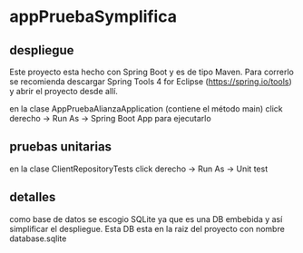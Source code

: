 # appPruebaSymplifica

## despliegue

Este proyecto esta hecho con Spring Boot y es de tipo Maven. Para correrlo se recomienda descargar Spring Tools 4 for Eclipse (https://spring.io/tools) y abrir el proyecto desde allí.

en la clase AppPruebaAlianzaApplication (contiene el método main) click derecho -> Run As -> Spring Boot App para ejecutarlo

## pruebas unitarias

en la clase ClientRepositoryTests click derecho -> Run As -> Unit test

## detalles

como base de datos se escogio SQLite ya que es una DB embebida y así simplificar el despliegue. Esta DB esta en la raiz del proyecto con nombre database.sqlite
